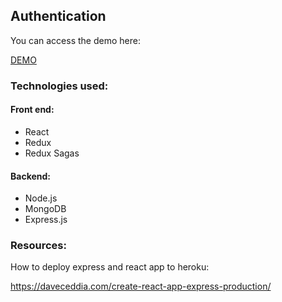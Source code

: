 ## Authentication

You can access the demo here:

[DEMO](https://fierce-hamlet-20014.herokuapp.com/)

### Technologies used:

#### Front end:
- React
- Redux
- Redux Sagas

#### Backend:
- Node.js
- MongoDB
- Express.js


### Resources:

How to deploy express and react app to heroku:

https://daveceddia.com/create-react-app-express-production/
